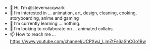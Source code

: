 - 👋 Hi, I’m @stevemacqwark
- 👀 I’m interested in ... animation, art, design, cleaning, cooking, storyboarding, anime and gaming
- 🌱 I’m currently learning ... nothing.
- 💞️ I’m looking to collaborate on ... animated collabs.
- 📫 How to reach me ... https://www.youtube.com/channel/UCPXwJ_LimZtFs6aShCGo1Bw

<!---
stevemacqwark/stevemacqwark is a ✨ special ✨ repository because its `README.md` (this file) appears on your GitHub profile.
You can click the Preview link to take a look at your changes.
--->
